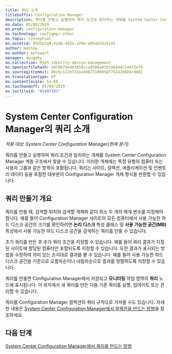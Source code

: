 ```yaml
---
title: 쿼리 소개
titleSuffix: Configuration Manager
description: 쿼리를 만들고 실행하여 쿼리 조건과 일치하는 개체를 System Center Configuration Manager 계층 구조에서 찾습니다.
ms.date: 05/08/2019
ms.prod: configuration-manager
ms.technology: configmgr-other
ms.topic: conceptual
ms.assetid: 03d1b3a9-41db-4d3a-a70e-e05ab5dc8141
author: mestew
ms.author: mstewart
manager: dougeby
ms.collection: M365-identity-device-management
ms.openlocfilehash: a976b7beab3650ccad58ea41bca644dc24425ef0
ms.sourcegitcommit: 80cbc122937e1add82310b956f7b24296b9c8081
ms.translationtype: HT
ms.contentlocale: ko-KR
ms.lasthandoff: 05/09/2019
ms.locfileid: "65497391"
---
```

# <a name="introduction-to-queries-in-system-center-configuration-manager"></a>System Center Configuration Manager의 쿼리 소개

*적용 대상: System Center Configuration Manager(현재 분기)*

쿼리를 만들고 실행하여 쿼리 조건과 일치하는 개체를 System Center Configuration Manager 계층 구조에서 찾을 수 있습니다. 이러한 개체에는 특정 유형의 컴퓨터 또는 사용자 그룹과 같은 항목이 포함됩니다. 쿼리는 사이트, 컬렉션, 애플리케이션 및 인벤토리 데이터 등을 포함한 대부분의 Configuration Manager 개체 형식을 반환할 수 있습니다.  

## <a name="query-creation-overview"></a>쿼리 만들기 개요

 쿼리를 만들 때, 검색할 위치와 검색할 개체와 같이 최소 두 개의 매개 변수를 지정해야 합니다. 예를 들어 Configuration Manager 사이트의 모든 컴퓨터에서 사용 가능한 하드 디스크 공간의 크기를 확인하려면 **논리 디스크** 특성 클래스 및 **사용 가능한 공간(MB)** 특성에서 사용 가능한 하드 디스크 공간을 검색하는 쿼리를 만들 수 있습니다.  

 초기 쿼리를 만든 후 추가 쿼리 조건을 지정할 수 있습니다. 예를 들어 쿼리 결과가 지정된 사이트에 할당된 컴퓨터만 포함되도록 지정할 수 있습니다. 또한 결과가 표시되는 방법을 수정하여 의미 있는 순서대로 결과를 볼 수 있습니다. 예를 들어 사용 가능한 하드 디스크 공간을 기준으로 오름차순이나 내림차순으로 결과를 정렬하도록 지정할 수 있습니다.  

 쿼리를 만들면 Configuration Manager에서 저장되고 **모니터링** 작업 영역의 **쿼리** 노드에 표시됩니다. 이 위치에서 새 쿼리를 만든 다음 기존 쿼리를 실행, 업데이트 또는 관리할 수 있습니다.  

 쿼리를 Configuration Manager 컬렉션의 쿼리 규칙으로 가져올 수도 있습니다. 자세한 내용은 [System Center Configuration Manager에서 컬렉션을 만드는 방법](../../../core/clients/manage/collections/create-collections.md)을 참조하세요.  

## <a name="next-steps"></a>다음 단계

 [System Center Configuration Manager에서 쿼리를 만드는 방법](../../../core/servers/manage/create-queries.md)
